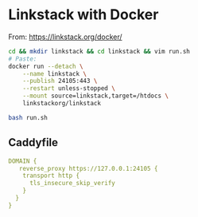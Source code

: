 # Linkstack with Docker

From: <https://linkstack.org/docker/>

```bash
cd && mkdir linkstack && cd linkstack && vim run.sh
# Paste:
docker run --detach \
    --name linkstack \
    --publish 24105:443 \
    --restart unless-stopped \
    --mount source=linkstack,target=/htdocs \
    linkstackorg/linkstack

bash run.sh
```

## Caddyfile

```yaml
DOMAIN {
   reverse_proxy https://127.0.0.1:24105 {
    transport http {
      tls_insecure_skip_verify
    }
  }
}
```
